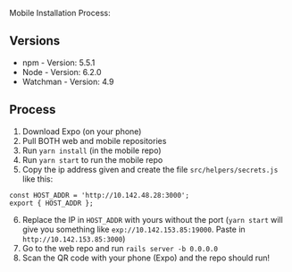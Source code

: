 Mobile Installation Process:

## Versions
- npm - Version: 5.5.1
- Node - Version: 6.2.0
- Watchman - Version: 4.9

## Process
1. Download Expo (on your phone)
2. Pull BOTH web and mobile repositories
3. Run `yarn install` (in the mobile repo)
4. Run `yarn start` to run the mobile repo
5. Copy the ip address given and create the file `src/helpers/secrets.js` like this:
```
const HOST_ADDR = 'http://10.142.48.28:3000';
export { HOST_ADDR };
```
6. Replace the IP in `HOST_ADDR` with yours without the port (`yarn start` will give you something like `exp://10.142.153.85:19000`. Paste in `http://10.142.153.85:3000`)
7. Go to the web repo and run `rails server -b 0.0.0.0`
8. Scan the QR code with your phone (Expo) and the repo should run!
